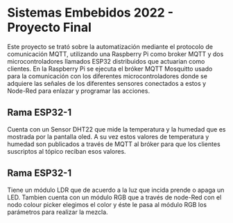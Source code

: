 # Sistemas Embebidos 2022 - Proyecto Final
Este proyecto se trató sobre la automatización  mediante el protocolo de comunicación MQTT, utilizando una Raspberry Pi como broker MQTT y dos microcontroladores llamados ESP32 distribuidos que actuarian como clientes.
En la Raspberry Pi se ejecuta el bróker MQTT Mosquitto usado para la comunicación con  los diferentes microcontroladores donde se adquiere las señales de los diferentes sensores conectados a estos y Node-Red para enlazar y programar las acciones.

## Rama ESP32-1
Cuenta con un Sensor DHT22 que mide la temperatura y la humedad que es mostrada por la pantalla oled. A su vez estos valores de temperatura y humedad son publicados a través de MQTT al bróker para que los clientes suscriptos al tópico reciban esos valores.

## Rama ESP32-1
Tiene un módulo LDR que de acuerdo a la luz que incida prende o apaga un LED. Tambien cuenta con un módulo RGB que a través de node-Red con el nodo colour picker elegimos el color y éste le pasa al módulo RGB los parámetros para realizar la mezcla.
